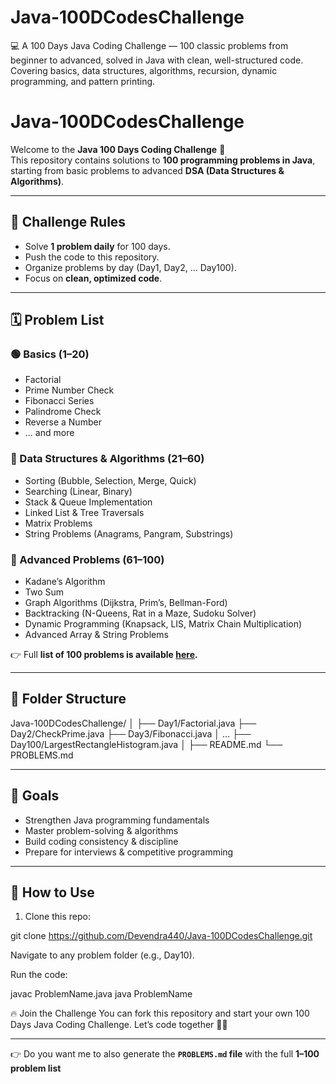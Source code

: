 # Java-100DCodesChallenge
💻 A 100 Days Java Coding Challenge — 100 classic problems from beginner to advanced, solved in Java with clean, well-structured code. Covering basics, data structures, algorithms, recursion, dynamic programming, and pattern printing.

# Java-100DCodesChallenge

Welcome to the **Java 100 Days Coding Challenge** 🚀  
This repository contains solutions to **100 programming problems in Java**, starting from basic problems to advanced **DSA (Data Structures & Algorithms)**.  

---

## 📌 Challenge Rules
- Solve **1 problem daily** for 100 days.
- Push the code to this repository.
- Organize problems by day (Day1, Day2, … Day100).
- Focus on **clean, optimized code**.

---

## 🗓️ Problem List

### 🟢 Basics (1–20)
- Factorial  
- Prime Number Check  
- Fibonacci Series  
- Palindrome Check  
- Reverse a Number  
- … and more  

### 🔵 Data Structures & Algorithms (21–60)
- Sorting (Bubble, Selection, Merge, Quick)  
- Searching (Linear, Binary)  
- Stack & Queue Implementation  
- Linked List & Tree Traversals  
- Matrix Problems  
- String Problems (Anagrams, Pangram, Substrings)  

### 🔴 Advanced Problems (61–100)
- Kadane’s Algorithm  
- Two Sum  
- Graph Algorithms (Dijkstra, Prim’s, Bellman-Ford)  
- Backtracking (N-Queens, Rat in a Maze, Sudoku Solver)  
- Dynamic Programming (Knapsack, LIS, Matrix Chain Multiplication)  
- Advanced Array & String Problems  

👉 Full **list of 100 problems is available [here](PROBLEMS.md).**

---

## 📂 Folder Structure
Java-100DCodesChallenge/
│
├── Day1/Factorial.java
├── Day2/CheckPrime.java
├── Day3/Fibonacci.java
│ ...
├── Day100/LargestRectangleHistogram.java
│
├── README.md
└── PROBLEMS.md


---

## 🎯 Goals
- Strengthen Java programming fundamentals  
- Master problem-solving & algorithms  
- Build coding consistency & discipline  
- Prepare for interviews & competitive programming  

---

## 🌟 How to Use
1. Clone this repo:
   
git clone https://github.com/Devendra440/Java-100DCodesChallenge.git

Navigate to any problem folder (e.g., Day10).

Run the code:

javac ProblemName.java
java ProblemName

🔥 Join the Challenge
You can fork this repository and start your own 100 Days Java Coding Challenge.
Let’s code together 💪🚀



---

👉 Do you want me to also generate the **`PROBLEMS.md` file** with the full **1–100 problem list**
